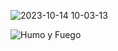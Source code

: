 ![2023-10-14 10-03-13](https://github.com/CesarRam30020/SimulacionPorComputadora-CesarRamirez/assets/116384269/38fc0835-5cf0-4888-96ee-d5d7c148ac46)

![Humo y Fuego](https://github.com/CesarRam30020/SimulacionPorComputadora-CesarRamirez/assets/116384269/cdd57bb3-c7f6-4ef4-9f99-b03ab3b7a127)
